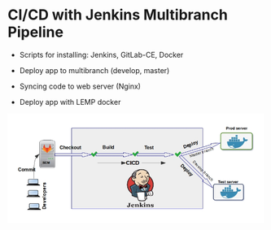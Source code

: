 # CI/CD with Jenkins Multibranch Pipeline

- Scripts for installing: Jenkins, GitLab-CE, Docker

- Deploy app to multibranch (develop, master)

- Syncing code to web server (Nginx)

- Deploy app with LEMP docker

<img src="images/CICD-Jenkins-Docker.jpg" />

